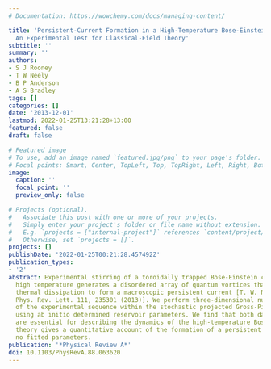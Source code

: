 ```yaml
---
# Documentation: https://wowchemy.com/docs/managing-content/

title: 'Persistent-Current Formation in a High-Temperature Bose-Einstein Condensate:
  An Experimental Test for Classical-Field Theory'
subtitle: ''
summary: ''
authors:
- S J Rooney
- T W Neely
- B P Anderson
- A S Bradley
tags: []
categories: []
date: '2013-12-01'
lastmod: 2022-01-25T13:21:28+13:00
featured: false
draft: false

# Featured image
# To use, add an image named `featured.jpg/png` to your page's folder.
# Focal points: Smart, Center, TopLeft, Top, TopRight, Left, Right, BottomLeft, Bottom, BottomRight.
image:
  caption: ''
  focal_point: ''
  preview_only: false

# Projects (optional).
#   Associate this post with one or more of your projects.
#   Simply enter your project's folder or file name without extension.
#   E.g. `projects = ["internal-project"]` references `content/project/deep-learning/index.md`.
#   Otherwise, set `projects = []`.
projects: []
publishDate: '2022-01-25T00:21:28.457492Z'
publication_types:
- '2'
abstract: Experimental stirring of a toroidally trapped Bose-Einstein condensate at
  high temperature generates a disordered array of quantum vortices that decays via
  thermal dissipation to form a macroscopic persistent current [T. W. Neely et al.,
  Phys. Rev. Lett. 111, 235301 (2013)]. We perform three-dimensional numerical simulations
  of the experimental sequence within the stochastic projected Gross-Pitaevskii equation
  using ab initio determined reservoir parameters. We find that both damping and noise
  are essential for describing the dynamics of the high-temperature Bose field. The
  theory gives a quantitative account of the formation of a persistent current, with
  no fitted parameters.
publication: '*Physical Review A*'
doi: 10.1103/PhysRevA.88.063620
---
```


